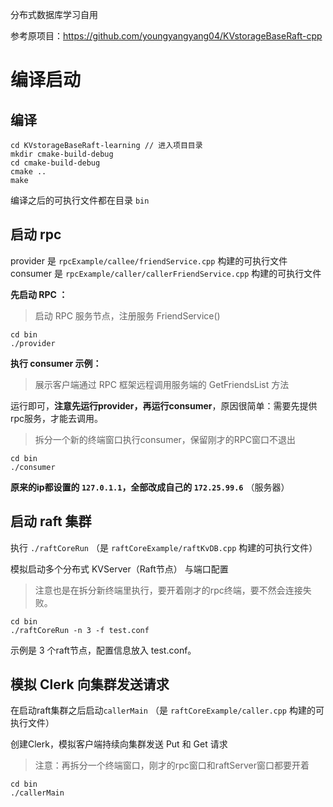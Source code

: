 分布式数据库学习自用

参考原项目：https://github.com/youngyangyang04/KVstorageBaseRaft-cpp

# 编译启动
## 编译

~~~shell
cd KVstorageBaseRaft-learning // 进入项目目录
mkdir cmake-build-debug
cd cmake-build-debug
cmake ..
make
~~~

编译之后的可执行文件都在目录 `bin`

## 启动 rpc
provider    是 `rpcExample/callee/friendService.cpp` 构建的可执行文件
consumer 是 `rpcExample/caller/callerFriendService.cpp` 构建的可执行文件

**先启动 RPC ：**

> 启动 RPC 服务节点，注册服务 FriendService() 

~~~shell
cd bin
./provider
~~~


**执行 consumer 示例：**

> 展示客户端通过 RPC 框架远程调用服务端的 GetFriendsList 方法

运行即可，**注意先运行provider，再运行consumer**，原因很简单：需要先提供rpc服务，才能去调用。

> 拆分一个新的终端窗口执行consumer，保留刚才的RPC窗口不退出

~~~shell
cd bin
./consumer
~~~

**原来的ip都设置的 `127.0.1.1`，全部改成自己的 `172.25.99.6`** （服务器）



## 启动 raft 集群

执行 `./raftCoreRun` （是 `raftCoreExample/raftKvDB.cpp` 构建的可执行文件）

模拟启动多个分布式 KVServer（Raft节点） 与端口配置

> 注意也是在拆分新终端里执行，要开着刚才的rpc终端，要不然会连接失败。

~~~shell
cd bin
./raftCoreRun -n 3 -f test.conf
~~~

示例是 3 个raft节点，配置信息放入 test.conf。


## 模拟 Clerk 向集群发送请求

在启动raft集群之后启动`callerMain` （是 `raftCoreExample/caller.cpp` 构建的可执行文件）

创建Clerk，模拟客户端持续向集群发送 Put 和 Get 请求

> 注意：再拆分一个终端窗口，刚才的rpc窗口和raftServer窗口都要开着

~~~shell
cd bin
./callerMain
~~~
